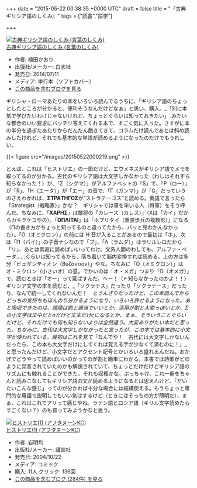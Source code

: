
+++
date = "2015-05-22 00:38:35 +0000 UTC"
draft = false
title = "『古典ギリシア語のしくみ』"
tags = ["読書","語学"]

+++
<div class="hatena-asin-detail"><a href="http://www.amazon.co.jp/exec/obidos/ASIN/4560086729/bestylesnet-22/"><img src="http://ecx.images-amazon.com/images/I/51xNeYF6PBL._SL160_.jpg" class="hatena-asin-detail-image" alt="古典ギリシア語のしくみ (言葉のしくみ)" title="古典ギリシア語のしくみ (言葉のしくみ)"/></a><div class="hatena-asin-detail-info"><a href="http://www.amazon.co.jp/exec/obidos/ASIN/4560086729/bestylesnet-22/">古典ギリシア語のしくみ (言葉のしくみ)</a><ul><li><span class="hatena-asin-detail-label">作者:</span> 植田かおり</li><li><span class="hatena-asin-detail-label">出版社/メーカー:</span> 白水社</li><li><span class="hatena-asin-detail-label">発売日:</span> 2014/07/11</li><li><span class="hatena-asin-detail-label">メディア:</span> 単行本（ソフトカバー）</li><li><a href="http://d.hatena.ne.jp/asin/4560086729/bestylesnet-22" target="_blank">この商品を含むブログを見る</a></li></ul></div><div class="hatena-asin-detail-foot"></div></div>ギリシャ・ローマあたりの本をいろいろ読んでるうちに、「ギリシア語のちょっとしたところが分かると、便利そうなんだけどなぁ」と思い、購入。_「別に本気で学びたいわけじゃないけれど、ちょっとぐらいは知っておきたい」_みたいな都合のいい要求にバッチリ答えてくれる本で、すごく気に入った。さすがに本の半分を過ぎたあたりからだんだん飽きてきて、コラムだけ読んであとは斜め読みしたけれど、それでも基本的な単語が読めるようになったのだけでもうれしい。

{{< figure src="/images/20150522000219.png"  >}}

とえば、これは『ヒストリエ』の一節だけど、エウメネスがギリシア語でメモを取ってるのが分かる。古代のギリシア語は大文字しかなかった（わしはそれすら知らなかった！）が、「Σ（シグマ）」がアルファベットの「S」で、「Ρ（ロー）」が「R」、「Η（エータ）」が「エー」の音で、「Γ（ガンマ）」が「G」だっていうのさえわかれば、**ΣΤΡΑТΗΓΟΣ**が“ストラテーゴス”と読める。英語で言ったら「Strategist（戦略家）」かな？　ギリシャでは軍を率いる人（将軍）をそう呼んだ。ちなみに、「**ΧΑΡΗΣ**」は敵将の「カレース（カレス）」（Χは「カイ」だからカキクケコやの）。「**ΟΠΛΙΤΑΙ**」は「ホプリタイ（重装歩兵の複数形）」になる（Πの書き方がちょっと知ってるのと違ってたから、パッと見わかんなかった）。「Ο（オミクロン）」の前には H 音が入ることがあるので最初は「ホ」、次は「Π（パイ）」の子音ナシなので「プ」、「Λ（ラムダ）」はラリルレロだから「リ」、あとは素直に読めばいいってわけ。文系人間のわしでも、アルファ・ベータ……ぐらいは知ってるから、落ち着いて脳内変換すれば読める。上の方は多分「ビュザンティオン（Βυζάντιον）」やな。ちなみに「Ο（オミクロン）」はオ・ミクロン（小さいオ）の意。でかいのは「オ・メガ」つまり「Ω（オメガ）」で、読むときは「オー」って延ばすんだ。へー！（←知らなかったのかよ！！）ギリシア文学の本を読むと、_「ソクラテス」だったり「ソクラテース」だったり、なんで統一してくれないんだ！　_とうんざりだったけど、この本読んでからどっちの気持ちもほんのり分かるようになり、いろいろ許せるようになった。あと吸収できたのは、語順は割と適当でいいとか、活用が割と大変っぽいとか、Σの小文字は文中だとσだけど文末だけςになるとか、まぁ、そういうことぐらいだけど、それだけでも何も知らないよりは全然違う。大変ありがたい本だと思った。ちなみに、古代は大文字しかなかったと言ったが、この本では基本的に小文字が使われている。最初はこれを見て_「なんでや！　古代には大文字しかないんだったら、この本も大文字だけにしてくれば覚える字が少なくて済むのに！」_と思ったんだけど、小文字だとアクセント記号とかいろいろ盛れるんだね。おかげでどうやって読めばいいのかってのが割と簡単にわかる。本書では詩歌がどのように発音されていたのかも解説されていて、ちょっとだけだけどギリシア語のリズムにも触れることができた。それも収穫かな。ぶっちゃけ、これ一冊をちゃんと読みこなしてもギリシア語の文が読めるようになるとは思えんけど、「だいたいこんな感じ」ってのが分かれば十分な場合には結構使える。もうちょっと専門的な用語で説明してもいい気はするけど（ときにはそっちの方が簡明だ）、まぁ、これはこれでアリって感じやね。ラテン語とロシア語（キリル文字読めたらすごくない？）のも買ってみようかなと思う。<div class="hatena-asin-detail"><a href="http://www.amazon.co.jp/exec/obidos/ASIN/4063143589/bestylesnet-22/"><img src="http://ecx.images-amazon.com/images/I/51FFWDATCGL._SL160_.jpg" class="hatena-asin-detail-image" alt="ヒストリエ(1) (アフタヌーンKC)" title="ヒストリエ(1) (アフタヌーンKC)"/></a><div class="hatena-asin-detail-info"><a href="http://www.amazon.co.jp/exec/obidos/ASIN/4063143589/bestylesnet-22/">ヒストリエ(1) (アフタヌーンKC)</a><ul><li><span class="hatena-asin-detail-label">作者:</span> 岩明均</li><li><span class="hatena-asin-detail-label">出版社/メーカー:</span> 講談社</li><li><span class="hatena-asin-detail-label">発売日:</span> 2004/10/22</li><li><span class="hatena-asin-detail-label">メディア:</span> コミック</li><li><span class="hatena-asin-detail-label">購入</span>: 11人 <span class="hatena-asin-detail-label">クリック</span>: 136回</li><li><a href="http://d.hatena.ne.jp/asin/4063143589/bestylesnet-22" target="_blank">この商品を含むブログ (284件) を見る</a></li></ul></div><div class="hatena-asin-detail-foot"></div></div>


